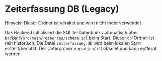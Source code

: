 # Zeiterfassung DB (Legacy)

Hinweis: Dieser Ordner ist veraltet und wird nicht mehr verwendet.

Das Backend initialisiert die SQLite-Datenbank automatisch über `backend/src/main/resources/schema.sql` beim Start.
Dieser `db`-Ordner ist rein historisch. Die Datei `zeiterfassung.db` wird beim lokalen Start erstellt/benutzt. Der Unterordner `migration/` ist obsolet und kann entfernt werden.
